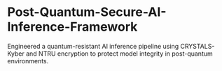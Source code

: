 # Post-Quantum-Secure-AI-Inference-Framework
Engineered a quantum-resistant AI inference pipeline using CRYSTALS-Kyber and NTRU encryption to protect model integrity in  post-quantum environments. 
